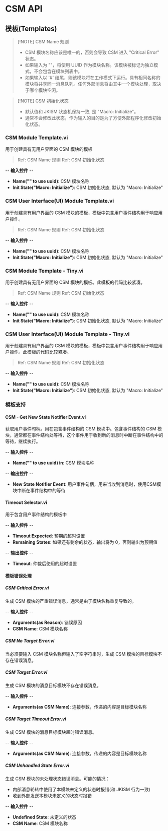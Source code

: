 # CSM API

## 模板(Templates)

> [!NOTE] CSM Name 规则
> - CSM 模块名称应该是唯一的，否则会导致 CSM 进入 "Critical Error" 状态。
> - 如果输入为 ""，将使用 UUID 作为模块名称。该模块被标记为独立模式，不会包含在模块列表中。
> - 如果输入以 '#' 结尾，则该模块将在工作模式下运行。具有相同名称的模块将共享同一消息队列。任何外部消息将由其中一个模块处理，取决于哪个模块空闲。

> [!NOTE] CSM 初始化状态
> - 默认值和 JKISM 状态机保持一致, 是 "Macro: Initialize"。
> - 通常不会修改此状态，作为输入的目的是为了方便外部程序化修改初始化状态。

### CSM Module Template.vi

用于创建具有无用户界面的 CSM 模块的模板

> Ref: CSM Name 规则
> Ref: CSM 初始化状态

-- <b>输入控件</b> --
- <b>Name("" to use uuid)</b>: CSM 模块名称
- <b>Init State("Macro: Initialize")</b>: CSM 初始化状态, 默认为 "Macro: Initialize"

### CSM User Interface(UI) Module Template.vi

用于创建具有用户界面的 CSM 模块的模板，模板中包含用户事件结构用于响应用户操作。

> Ref: CSM Name 规则
> Ref: CSM 初始化状态

-- <b>输入控件</b> --
- <b>Name("" to use uuid)</b>: CSM 模块名称
- <b>Init State("Macro: Initialize")</b>: CSM 初始化状态, 默认为 "Macro: Initialize"

### CSM Module Template - Tiny.vi

用于创建具有无用户界面的 CSM 模块的模板。此模板的代码比较紧凑。

> Ref: CSM Name 规则
> Ref: CSM 初始化状态

-- <b>输入控件</b> --
- <b>Name("" to use uuid)</b>: CSM 模块名称
- <b>Init State("Macro: Initialize")</b>: CSM 初始化状态, 默认为 "Macro: Initialize"

### CSM User Interface(UI) Module Template - Tiny.vi

用于创建具有用户界面的 CSM 模块的模板，模板中包含用户事件结构用于响应用户操作。此模板的代码比较紧凑。

> Ref: CSM Name 规则
> Ref: CSM 初始化状态

-- <b>输入控件</b> --
- <b>Name("" to use uuid)</b>: CSM 模块名称
- <b>Init State("Macro: Initialize")</b>: CSM 初始化状态, 默认为 "Macro: Initialize"

### 模板支持

#### CSM - Get New State Notifier Event.vi

获取用户事件句柄。用在包含事件结构的 CSM 模块中。包含事件结构的 CSM 模块，通常都在事件结构处等待，这个事件用于收到新的消息时中断在事件结构中的等待，继续执行。

-- <b>输入控件</b> --
- <b>Name("" to use uuid) in</b>: CSM 模块名称

-- <b>输出控件</b> --
- <b>New State Notifier Event</b>: 用户事件句柄，用来当收到消息时，使用CSM模块中断在事件结构中的等待

#### Timeout Selector.vi

用于包含用户事件结构的模板中

-- <b>输入控件</b> --
- <b>Timeout Expected</b>: 预期的超时设置
- <b>Remaining States</b>: 如果还有剩余的状态，输出将为 0，否则输出为预期值

-- <b>输出控件</b> --
- <b>Timeout</b>: 仲裁后使用的超时设置

#### 模板错误处理

##### CSM Critical Error.vi

生成 CSM 模块的严重错误消息，通常是由于模块名称重复导致的。

-- <b>输入控件</b> --
- <b>Arguments(as Reason)</b>: 错误原因
- <b>CSM Name</b>: CSM 模块名称

##### CSM No Target Error.vi

当必须要输入 CSM 模块名称但输入了空字符串时，生成 CSM 模块的目标模块不存在错误消息。

##### CSM Target Error.vi

生成 CSM 模块的消息目标模块不存在错误消息。

-- <b>输入控件</b> --
- <b>Arguments(as CSM Name)</b>: 连接参数，传递的内容是目标模块名称

##### CSM Target Timeout Error.vi

生成 CSM 模块的消息目标模块超时错误消息。

-- <b>输入控件</b> --
- <b>Arguments(as CSM Name)</b>: 连接参数，传递的内容是目标模块名称

##### CSM Unhandled State Error.vi

生成 CSM 模块的未处理状态错误消息。可能的情况：
- 内部消息轮转中使用了本模块未定义的状态时报错(和 JKISM 行为一致)
- 收到外部发送本模块未定义的状态时报错

-- <b>输入控件</b> --
- <b>Undefined State</b>: 未定义的状态
- <b>CSM Name</b>: CSM 模块名称

